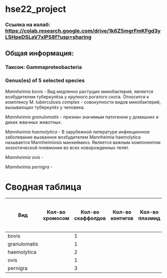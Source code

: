 # hse22_project

### Ссылка на колаб: https://colab.research.google.com/drive/1k6Z5mgrFmKFgd3yLSHpeDSLaV7xlPS8f?usp=sharing
## Общая информация:
### Таксон: Gammaproteobacteria
### Genus(es) of 5 selected species
*Mannheimia bovis* - Вид медленно растущих микобактерий, является возбудителем туберкулёза у крупного рогатого скота. Относится к комплексу M. tuberculosis complex - совокупности видов микобактерий, вызывающих туберкулёз у человека.

*Mannheimia granulomatis* - признан значимым патогеном у домашних и диких жвачных животных.

*Mannheimia haemolytica* - В зарубежной литературе инфекционное заболевание вызванное возбудителем Mannheimia haemolytica называется Mannheimiosis манхеймиоз. Является важным компонентом энзоотической пневмонии во всех новорожденных телят.

*Mannheimia ovis* - 

*Mannheimia pernigra* - 

# Сводная таблица

| Вид  |  Кол-во хромосом | Кол-во скаффолдов | Кол-во контигов | Кол-во плазмид | Общая длина | Кол-во аннотированных генов | Кол-во предсказанных участков z-dna | Кол-во участков с zh-score > 500 | общая длина  |
|---|---|---|---|---|---|---|---|---|---|
| bovis |   | 1 |   |   |   |   |   |   |   |
| granulomatis  |   | 1 |   |   |   |   |   |   |   |
| haemolytica  |   | 2 |   |   |   |   |   |   |   |
| ovis  |   | 1 |   |   |   |   |   |   |   |
| pernigra |   | 3 |   |   |   |   |   |   |   |
